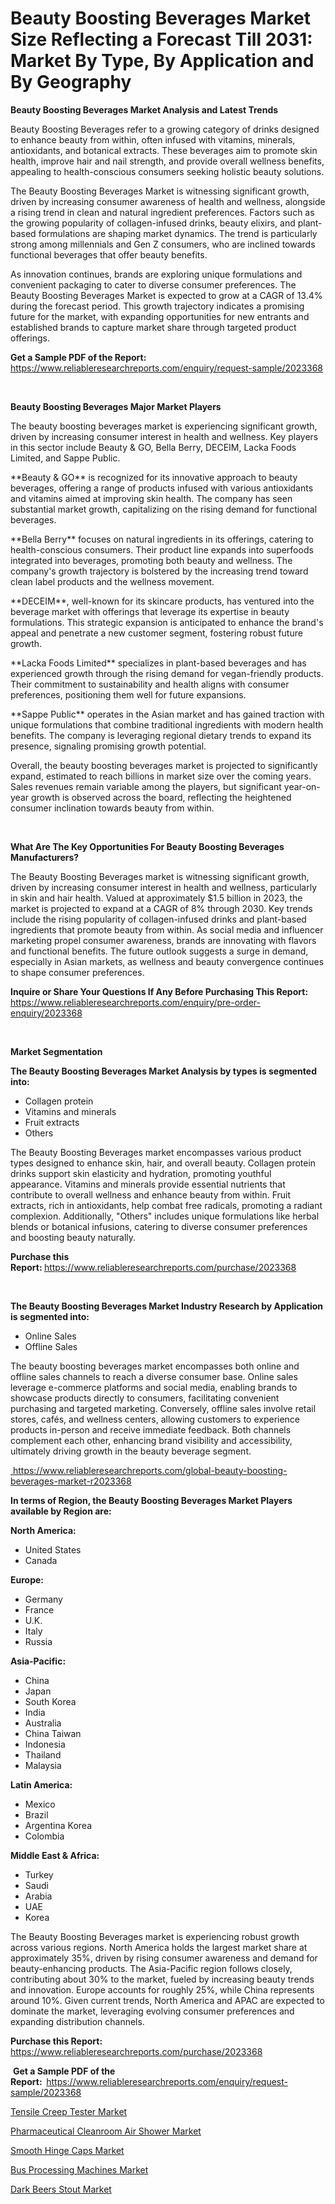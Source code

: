 <p><h1>Beauty Boosting Beverages Market Size Reflecting a Forecast Till 2031: Market By Type, By Application and By Geography</h1></p><p><strong>Beauty Boosting Beverages Market Analysis and Latest Trends</strong></p>
<p><p>Beauty Boosting Beverages refer to a growing category of drinks designed to enhance beauty from within, often infused with vitamins, minerals, antioxidants, and botanical extracts. These beverages aim to promote skin health, improve hair and nail strength, and provide overall wellness benefits, appealing to health-conscious consumers seeking holistic beauty solutions.</p><p>The Beauty Boosting Beverages Market is witnessing significant growth, driven by increasing consumer awareness of health and wellness, alongside a rising trend in clean and natural ingredient preferences. Factors such as the growing popularity of collagen-infused drinks, beauty elixirs, and plant-based formulations are shaping market dynamics. The trend is particularly strong among millennials and Gen Z consumers, who are inclined towards functional beverages that offer beauty benefits.</p><p>As innovation continues, brands are exploring unique formulations and convenient packaging to cater to diverse consumer preferences. The Beauty Boosting Beverages Market is expected to grow at a CAGR of 13.4% during the forecast period. This growth trajectory indicates a promising future for the market, with expanding opportunities for new entrants and established brands to capture market share through targeted product offerings.</p></p>
<p><strong>Get a Sample PDF of the Report:&nbsp;</strong> <a href="https://www.reliableresearchreports.com/enquiry/request-sample/2023368?utm_campaign=8&utm_medium=2&utm_source=Github&utm_content=ia&utm_term=28102024&utm_id=beauty-boosting-beverages">https://www.reliableresearchreports.com/enquiry/request-sample/2023368</a></p>
<p>&nbsp;</p>
<p><strong>Beauty Boosting Beverages Major Market Players</strong></p>
<p><p>The beauty boosting beverages market is experiencing significant growth, driven by increasing consumer interest in health and wellness. Key players in this sector include Beauty & GO, Bella Berry, DECEIM, Lacka Foods Limited, and Sappe Public.</p><p>**Beauty & GO** is recognized for its innovative approach to beauty beverages, offering a range of products infused with various antioxidants and vitamins aimed at improving skin health. The company has seen substantial market growth, capitalizing on the rising demand for functional beverages.</p><p>**Bella Berry** focuses on natural ingredients in its offerings, catering to health-conscious consumers. Their product line expands into superfoods integrated into beverages, promoting both beauty and wellness. The company's growth trajectory is bolstered by the increasing trend toward clean label products and the wellness movement.</p><p>**DECEIM**, well-known for its skincare products, has ventured into the beverage market with offerings that leverage its expertise in beauty formulations. This strategic expansion is anticipated to enhance the brand's appeal and penetrate a new customer segment, fostering robust future growth.</p><p>**Lacka Foods Limited** specializes in plant-based beverages and has experienced growth through the rising demand for vegan-friendly products. Their commitment to sustainability and health aligns with consumer preferences, positioning them well for future expansions.</p><p>**Sappe Public** operates in the Asian market and has gained traction with unique formulations that combine traditional ingredients with modern health benefits. The company is leveraging regional dietary trends to expand its presence, signaling promising growth potential.</p><p>Overall, the beauty boosting beverages market is projected to significantly expand, estimated to reach billions in market size over the coming years. Sales revenues remain variable among the players, but significant year-on-year growth is observed across the board, reflecting the heightened consumer inclination towards beauty from within.</p></p>
<p>&nbsp;</p>
<p><strong>What Are The Key Opportunities For Beauty Boosting Beverages Manufacturers?</strong></p>
<p><p>The Beauty Boosting Beverages market is witnessing significant growth, driven by increasing consumer interest in health and wellness, particularly in skin and hair health. Valued at approximately $1.5 billion in 2023, the market is projected to expand at a CAGR of 8% through 2030. Key trends include the rising popularity of collagen-infused drinks and plant-based ingredients that promote beauty from within. As social media and influencer marketing propel consumer awareness, brands are innovating with flavors and functional benefits. The future outlook suggests a surge in demand, especially in Asian markets, as wellness and beauty convergence continues to shape consumer preferences.</p></p>
<p><strong>Inquire or Share Your Questions If Any Before Purchasing This Report:</strong> <a href="https://www.reliableresearchreports.com/enquiry/pre-order-enquiry/2023368?utm_campaign=8&utm_medium=2&utm_source=Github&utm_content=ia&utm_term=28102024&utm_id=beauty-boosting-beverages">https://www.reliableresearchreports.com/enquiry/pre-order-enquiry/2023368</a></p>
<p>&nbsp;</p>
<p><strong>Market Segmentation</strong></p>
<p><strong>The Beauty Boosting Beverages Market Analysis by types is segmented into:</strong></p>
<p><ul><li>Collagen protein</li><li>Vitamins and minerals</li><li>Fruit extracts</li><li>Others</li></ul></p>
<p><p>The Beauty Boosting Beverages market encompasses various product types designed to enhance skin, hair, and overall beauty. Collagen protein drinks support skin elasticity and hydration, promoting youthful appearance. Vitamins and minerals provide essential nutrients that contribute to overall wellness and enhance beauty from within. Fruit extracts, rich in antioxidants, help combat free radicals, promoting a radiant complexion. Additionally, "Others" includes unique formulations like herbal blends or botanical infusions, catering to diverse consumer preferences and boosting beauty naturally.</p></p>
<p><strong>Purchase this Report:&nbsp;</strong><a href="https://www.reliableresearchreports.com/purchase/2023368?utm_campaign=8&utm_medium=2&utm_source=Github&utm_content=ia&utm_term=28102024&utm_id=beauty-boosting-beverages">https://www.reliableresearchreports.com/purchase/2023368</a></p>
<p>&nbsp;</p>
<p><strong>The Beauty Boosting Beverages Market Industry Research by Application is segmented into:</strong></p>
<p><ul><li>Online Sales</li><li>Offline Sales</li></ul></p>
<p><p>The beauty boosting beverages market encompasses both online and offline sales channels to reach a diverse consumer base. Online sales leverage e-commerce platforms and social media, enabling brands to showcase products directly to consumers, facilitating convenient purchasing and targeted marketing. Conversely, offline sales involve retail stores, cafés, and wellness centers, allowing customers to experience products in-person and receive immediate feedback. Both channels complement each other, enhancing brand visibility and accessibility, ultimately driving growth in the beauty beverage segment.</p></p>
<p><a href="https://www.reliableresearchreports.com/global-beauty-boosting-beverages-market-r2023368?utm_campaign=8&utm_medium=2&utm_source=Github&utm_content=ia&utm_term=28102024&utm_id=beauty-boosting-beverages">&nbsp;https://www.reliableresearchreports.com/global-beauty-boosting-beverages-market-r2023368</a></p>
<p><strong>In terms of Region, the Beauty Boosting Beverages Market Players available by Region are:</strong></p>
<p>
    <p> <strong> North America: </strong>
        <ul>
            <li>United States</li>
            <li>Canada</li>
        </ul>
        </p> 
    <p> <strong> Europe: </strong>
        <ul>
            <li>Germany</li>
            <li>France</li>
            <li>U.K.</li>
            <li>Italy</li>
            <li>Russia</li>
        </ul>
        </p> 
    <p> <strong> Asia-Pacific: </strong>
        <ul>
            <li>China</li>
            <li>Japan</li>
            <li>South Korea</li>
            <li>India</li>
            <li>Australia</li>
            <li>China Taiwan</li>
            <li>Indonesia</li>
            <li>Thailand</li>
            <li>Malaysia</li>
        </ul>
        </p> 
    <p> <strong> Latin America: </strong>
        <ul>
            <li>Mexico</li>
            <li>Brazil</li>
            <li>Argentina Korea</li>
            <li>Colombia</li>
        </ul>
        </p> 
    <p> <strong> Middle East & Africa: </strong>
        <ul>
            <li>Turkey</li>
            <li>Saudi</li>
            <li>Arabia</li>
            <li>UAE</li>
            <li>Korea</li>
        </ul>
    </p>
    </p>
<p><p>The Beauty Boosting Beverages market is experiencing robust growth across various regions. North America holds the largest market share at approximately 35%, driven by rising consumer awareness and demand for beauty-enhancing products. The Asia-Pacific region follows closely, contributing about 30% to the market, fueled by increasing beauty trends and innovation. Europe accounts for roughly 25%, while China represents around 10%. Given current trends, North America and APAC are expected to dominate the market, leveraging evolving consumer preferences and expanding distribution channels.</p></p>
<p><strong>Purchase this Report: </strong><a href="https://www.reliableresearchreports.com/purchase/2023368?utm_campaign=8&utm_medium=2&utm_source=Github&utm_content=ia&utm_term=28102024&utm_id=beauty-boosting-beverages">https://www.reliableresearchreports.com/purchase/2023368</a></p>
<p>&nbsp;<strong>Get a Sample PDF of the Report:&nbsp;&nbsp;</strong><a href="https://www.reliableresearchreports.com/enquiry/request-sample/2023368?utm_campaign=8&utm_medium=2&utm_source=Github&utm_content=ia&utm_term=28102024&utm_id=beauty-boosting-beverages">https://www.reliableresearchreports.com/enquiry/request-sample/2023368</a></p>
<p><strong></strong></p>
<p><p><a href="https://www.linkedin.com/pulse/global-tensile-creep-tester-industry-analysis-report-market-size-wbtlf?trk=public_post_embed_feed-article-content&utm_campaign=8&utm_medium=2&utm_source=Github&utm_content=ia&utm_term=28102024&utm_id=beauty-boosting-beverages">Tensile Creep Tester Market</a></p><p><a href="https://www.linkedin.com/pulse/charting-future-comprehensive-analysis-global-pharmaceutical-mx0pf?trk=public_post_embed_feed-article-content&utm_campaign=8&utm_medium=2&utm_source=Github&utm_content=ia&utm_term=28102024&utm_id=beauty-boosting-beverages">Pharmaceutical Cleanroom Air Shower Market</a></p><p><a href="https://issuu.com/reportprime-2/docs/smooth-hinge-caps-market-size-2030._7d7256e326409c?utm_campaign=8&utm_medium=2&utm_source=Github&utm_content=ia&utm_term=28102024&utm_id=beauty-boosting-beverages">Smooth Hinge Caps Market</a></p><p><a href="https://issuu.com/reportprime-2/docs/bus-processing-machines-market-size_c39f7dd8c32a9e?utm_campaign=8&utm_medium=2&utm_source=Github&utm_content=ia&utm_term=28102024&utm_id=beauty-boosting-beverages">Bus Processing Machines Market</a></p><p><a href="https://github.com/loftinirkaakcsu/Market-Research-Report-List-1/blob/main/dark-beers-stout-market.md?utm_campaign=8&utm_medium=2&utm_source=Github&utm_content=ia&utm_term=28102024&utm_id=beauty-boosting-beverages">Dark Beers Stout Market</a></p></p>